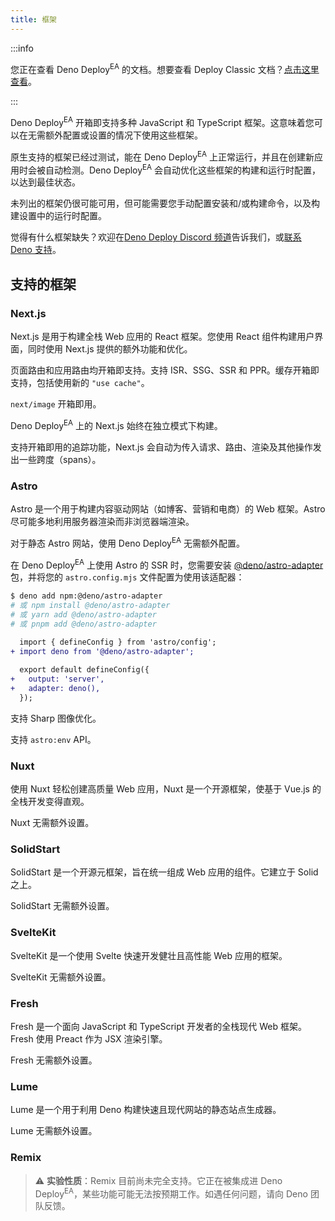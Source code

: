 ```yaml
---
title: 框架
---
```


:::info

您正在查看 Deno Deploy<sup>EA</sup> 的文档。想要查看 Deploy Classic 文档？[点击这里查看](/deploy/)。

:::

Deno Deploy<sup>EA</sup> 开箱即支持多种 JavaScript 和 TypeScript 框架。这意味着您可以在无需额外配置或设置的情况下使用这些框架。

原生支持的框架已经过测试，能在 Deno Deploy<sup>EA</sup> 上正常运行，并且在创建新应用时会被自动检测。Deno Deploy<sup>EA</sup> 会自动优化这些框架的构建和运行时配置，以达到最佳状态。

未列出的框架仍很可能可用，但可能需要您手动配置安装和/或构建命令，以及构建设置中的运行时配置。

觉得有什么框架缺失？欢迎在[Deno Deploy Discord 频道](https://discord.gg/deno)告诉我们，或[联系 Deno 支持](../support)。

## 支持的框架

### Next.js

Next.js 是用于构建全栈 Web 应用的 React 框架。您使用 React 组件构建用户界面，同时使用 Next.js 提供的额外功能和优化。

页面路由和应用路由均开箱即支持。支持 ISR、SSG、SSR 和 PPR。缓存开箱即支持，包括使用新的 `"use cache"`。

`next/image` 开箱即用。

Deno Deploy<sup>EA</sup> 上的 Next.js 始终在独立模式下构建。

支持开箱即用的追踪功能，Next.js 会自动为传入请求、路由、渲染及其他操作发出一些跨度（spans）。

### Astro

Astro 是一个用于构建内容驱动网站（如博客、营销和电商）的 Web 框架。Astro 尽可能多地利用服务器渲染而非浏览器端渲染。

对于静态 Astro 网站，使用 Deno Deploy<sup>EA</sup> 无需额外配置。

在 Deno Deploy<sup>EA</sup> 上使用 Astro 的 SSR 时，您需要安装 [@deno/astro-adapter](https://github.com/denoland/deno-astro-adapter) 包，并将您的 `astro.config.mjs` 文件配置为使用该适配器：

```bash
$ deno add npm:@deno/astro-adapter
# 或 npm install @deno/astro-adapter
# 或 yarn add @deno/astro-adapter
# 或 pnpm add @deno/astro-adapter
```

```diff title="astro.config.mjs"
  import { defineConfig } from 'astro/config';
+ import deno from '@deno/astro-adapter';
  
  export default defineConfig({
+   output: 'server',
+   adapter: deno(),
  });
```

支持 Sharp 图像优化。

支持 `astro:env` API。

### Nuxt

使用 Nuxt 轻松创建高质量 Web 应用，Nuxt 是一个开源框架，使基于 Vue.js 的全栈开发变得直观。

Nuxt 无需额外设置。

### SolidStart

SolidStart 是一个开源元框架，旨在统一组成 Web 应用的组件。它建立于 Solid 之上。

SolidStart 无需额外设置。

### SvelteKit

SvelteKit 是一个使用 Svelte 快速开发健壮且高性能 Web 应用的框架。

SvelteKit 无需额外设置。

### Fresh

Fresh 是一个面向 JavaScript 和 TypeScript 开发者的全栈现代 Web 框架。Fresh 使用 Preact 作为 JSX 渲染引擎。

Fresh 无需额外设置。

### Lume

Lume 是一个用于利用 Deno 构建快速且现代网站的静态站点生成器。

Lume 无需额外设置。

### Remix

> ⚠️ **实验性质**：Remix 目前尚未完全支持。它正在被集成进 Deno Deploy<sup>EA</sup>，某些功能可能无法按预期工作。如遇任何问题，请向 Deno 团队反馈。